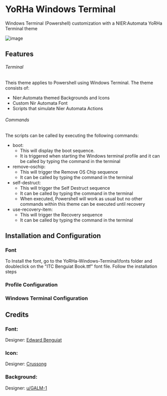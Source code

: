 # YoRHa Windows Terminal
Windows Terminal (Powershell) customization with a NIER:Automata YoRHa Terminal theme

![image](https://user-images.githubusercontent.com/59754088/176329893-3e866eb1-3c4a-4dfa-93c1-a27760e7f3ce.png)


## Features
###### Terminal
Theis theme applies to Powershell using Windows Terminal. The theme consists of:

- Nier:Automata themed Backgrounds and Icons
- Custom Nir Automata Font
- Scripts that simulate Nier Automata Actions

###### Commands
The scripts can be called by executing the following commands:
- boot: 
  - This will display the boot sequence. 
  - It is triggered when starting the Windows terminal profile and it can be called by typing the command in the terminal
- remove-oschip: 
  - This will trigger the Remove OS Chip sequence 
  - It can be called by typing the command in the terminal
- self-destruct: 
  - This will trigger the Self Destruct sequence 
  - It can be called by typing the command in the terminal
  - When executed, Powershell will work as usual but no other commands within this theme can be executed until recovery
- use-recovery-item:
  - This will trigger the Recovery sequence 
  - It can be called by typing the command in the terminal

## Installation and Configuration

### Font
 To Install the font, go to the YoRHa-Windows-Terminal\fonts folder and doubleclick on the "ITC Benguiat Book.ttf" font file. Follow the installation steps
 
### Profile Configuration

### Windows Terminal Configuration

## Credits

### Font:

  Designer: [Edward Benguiat](https://upfonts.com/nier-automata-font/)
  
### Icon:

  Designer: [Crussong](https://www.deviantart.com/crussong/art/NieR-Automata-Icon-Media-604049008) 
  
### Background:
  	
  Designer: [u/GALM-1](https://www.reddit.com/r/nier/comments/5vves3/1080p_wallpaper_yorha_for_the_glory_of_mankind/)
